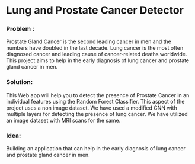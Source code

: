 # Lung and Prostate Cancer Detector


### Problem : 
Prostate Gland Cancer is the second leading cancer in men and the numbers have doubled in the last decade.
Lung cancer is the most often diagnosed cancer and leading cause of cancer-related deaths worldwide. This project aims to help in the early diagnosis of lung cancer and prostate gland cancer in men.

### Solution:

This Web app will help you to detect the presence of Prostate Cancer in an individual features using the Random Forest Classifier. This aspect of the project uses a non image dataset. 
We have used a modified CNN with multiple layers for detecting the presence of lung cancer. We have utilized an image dataset with MRI scans for the same.

### Idea: 
Building an application that can help in the early diagnosis of lung cancer and prostate gland cancer in men.
